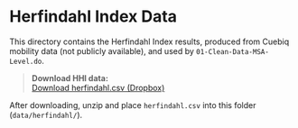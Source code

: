 # Herfindahl Index Data

This directory contains the Herfindahl Index results, produced from Cuebiq mobility data (not publicly available), and used by `01-Clean-Data-MSA-Level.do`.

> **Download HHI data:**  
> [Download herfindahl.csv (Dropbox)](https://www.dropbox.com/scl/fo/5uouau9h4bpik5z040l26/AKgyCHjoXz7kM6KfXmlHsD0?rlkey=9n7r30tfqi5vphpb420dkqfsc&dl=1)

After downloading, unzip and place `herfindahl.csv` into this folder (`data/herfindahl/`).